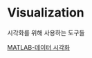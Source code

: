 # Visualization

시각화를 위해 사용하는 도구들

[MATLAB-데이터 시각화](https://kr.mathworks.com/discovery/data-visualization.html)